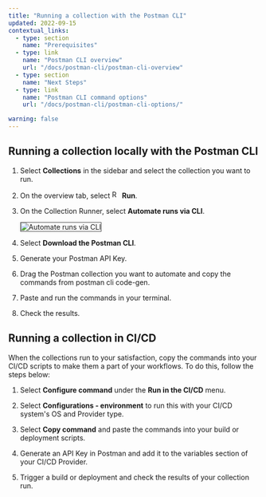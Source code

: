 ```yaml
---
title: "Running a collection with the Postman CLI"
updated: 2022-09-15
contextual_links:
  - type: section
    name: "Prerequisites"
  - type: link
    name: "Postman CLI overview"
    url: "/docs/postman-cli/postman-cli-overview"
  - type: section
    name: "Next Steps"
  - type: link
    name: "Postman CLI command options"
    url: "/docs/postman-cli/postman-cli-options/"

warning: false
---
```




## Running a collection locally with the Postman CLI

1. Select **Collections** in the sidebar and select the collection you want to run.

1. On the overview tab, select <img alt="Runner icon" src="https://assets.postman.com/postman-docs/icon-runner-v9.jpg#icon" width="16px"> **Run**.

1. On the Collection Runner, select **Automate runs via CLI**.

    <img alt="Automate runs via CLI" src="https://assets.postman.com/postman-docs/automate-cli-v10.jpg" style="border: 1px solid #4a4a4a">

1. Select **Download the Postman CLI**.

1. Generate your Postman API Key.

1. Drag the Postman collection you want to automate and copy the commands from postman cli code-gen.

1. Paste and run the commands in your terminal.

1. Check the results.

## Running a collection in CI/CD

When the collections run to your satisfaction, copy the commands into your CI/CD scripts to make them a part of your workflows. To do this, follow the steps below:

1. Select **Configure command** under the **Run in the CI/CD** menu.

1. Select **Configurations - environment** to run this with your CI/CD system's OS and Provider type.

1. Select **Copy command** and paste the commands into your build or deployment scripts.

1. Generate an API Key in Postman and add it to the variables section of your CI/CD Provider.

1. Trigger a build or deployment and check the results of your collection run.
